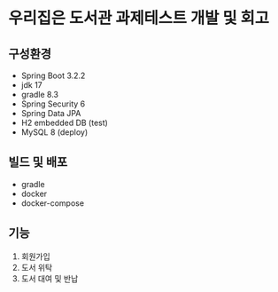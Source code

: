 # 우리집은 도서관 과제테스트 개발 및 회고

## 구성환경
- Spring Boot 3.2.2 
- jdk 17
- gradle 8.3
- Spring Security 6 
- Spring Data JPA
- H2 embedded DB (test)
- MySQL 8 (deploy)

## 빌드 및 배포
- gradle
- docker
- docker-compose

## 기능
1. 회원가입
2. 도서 위탁
3. 도서 대여 및 반납

